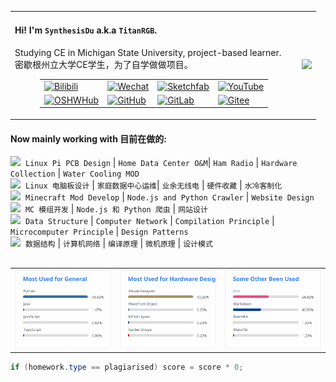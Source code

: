 <table>
    <tr>
        <td>
            <h4>Hi! I'm <code>SynthesisDu</code> a.k.a <code>TitanRGB</code>.</h4>
            <p>Studying CE in Michigan State University, project-based
                learner.</br>密歇根州立大学CE学生，为了自学做做项目。</p>
            <figure>
                <table>
                    <tr>
                        <td><a href='https://space.bilibili.com/62596542'><img
                                    src="https://img.shields.io/badge/-泰坦RGB-fb7299?style=flat&amp;logo=Bilibili&amp;logoColor=white"
                                    referrerpolicy="no-referrer" alt="Bilibili"></a>
                        </td>
                        <td><a
                                href='https://mp.weixin.qq.com/mp/profile_ext?action=home&amp;__biz=MzIxODQ0NzQ1OQ==&amp;scene=124&amp;uin=&amp;key=&amp;devicetype=Windows+10+x64&amp;version=63010043&amp;lang=zh_CN&amp;a8scene=7&amp;fontgear=2'><img
                                    src="https://img.shields.io/badge/-SynthesisDu-green?style=flat&amp;logo=Wechat&amp;logoColor=white"
                                    referrerpolicy="no-referrer" alt="Wechat"></a></td>
                        <td><a href='https://sketchfab.com/SynthesisDu'><img
                                    src="https://img.shields.io/badge/-SynthesisDu-1CAAD9?style=flat&amp;logo=Sketchfab&amp;logoColor=white"
                                    referrerpolicy="no-referrer" alt="Sketchfab"></a>
                        </td>
                        <td><a href='https://www.youtube.com/channel/UC81J1wPu1f1Dm3R8yWnrDqw'><img
                                    src="https://img.shields.io/badge/-SynRGB-FF0000?style=flat&amp;logo=YouTube&amp;logoColor=white"
                                    referrerpolicy="no-referrer" alt="YouTube"></a></td>
                    </tr>
                    <tr>
                        <td><a href='https://oshwhub.com/RGB_YES'><img
                                    src="https://img.shields.io/badge/-RGB_YES-5588ff?style=flat&amp;logo=data:image/png;base64,iVBORw0KGgoAAAANSUhEUgAAAB4AAAAeCAYAAAA7MK6iAAAA2UlEQVRIie1W0RLDIAjD3f7/l9nTro4RCFivvd3y1oomQQXlKoyZV1VZGTZwgLjPoHGEPRqGPXUK/kM8FwiHM6bOmAvGsefGLmy/U/eR41LqJnLKPXJcJbUC7DZ8rWeJbRB1WgsCIDGalCE61XSqV1zS5J17zJCnZ2QH8SwAolJA6EUZ7HQc4k/8+8TdU13uRha3TvVKCV0ilqzTdODtcdTAbbNn4MZax2kDD0R5gAJRWzw1rV5/j/aYdV8ifCO7x6UHnDMPgi0gkYDWG61aQKKKteW+nwsReQHXpy5D9yKlhQAAAABJRU5ErkJggg==&amp;logoColor=white"
                                    referrerpolicy="no-referrer" alt="OSHWHub"></a></td>
                        <td><a href='https://github.com/TitanRGB'><img
                                    src="https://img.shields.io/badge/-TitanRGB-3A3A3A?style=flat&amp;logo=GitHub&amp;logoColor=white"
                                    referrerpolicy="no-referrer" alt="GitHub"></a></td>
                        <td><a href='https://gitlab.com/SynthesisDu'><img
                                    src="https://img.shields.io/badge/-SynthesisDu-FFFFFF?style=flat&amp;logo=GitLab&amp"
                                    referrerpolicy="no-referrer" alt="GitLab"></a></td>
                        <td><a href='https://gitee.com/ddzbxh'><img
                                    src="https://img.shields.io/badge/-ddzbxh-C71D23?style=flat&amp;logo=Gitee&amp;logoColor=white"
                                    referrerpolicy="no-referrer" alt="Gitee"></a></td>
                    </tr>
                </table>
            </figure>
        </td>
        <td><img
                src="https://github-readme-stats.vercel.app/api?username=TitanRGB&show_icons=true&include_all_commits=true" />
        </td>
    </tr>
</table>

#### Now mainly working with 目前在做的:
<div>
    <span><img src="https://shields.io/badge/Hardware-9cf?style=flat" />&nbsp;&nbsp;<code>Linux Pi PCB Design</code> | <code>Home Data Center O&amp;M</code>| <code>Ham Radio</code> | <code>Hardware Collection</code> | <code>Water Cooling MOD</code></span><br/>
    <span><img src="https://shields.io/badge/硬件-9cf?style=flat" />&nbsp;&nbsp;<code>Linux 电脑板设计</code> | <code>家庭数据中心运维</code>| <code>业余无线电</code> | <code>硬件收藏</code> | <code>水冷客制化</code></span><br/>
    <span><img src="https://shields.io/badge/Program-fc9?style=flat" />&nbsp;&nbsp;<code>Minecraft Mod Develop</code> | <code>Node.js and Python Crawler</code> | <code>Website Design</code></span><br/>
    <span><img src="https://shields.io/badge/编程-fc9?style=flat" />&nbsp;&nbsp;<code>MC 模组开发</code> | <code>Node.js 和 Python 爬虫</code> | <code>网站设计</code></span><br/>
    <span><img src="https://shields.io/badge/Studying-cac?style=flat" />&nbsp;&nbsp;<code>Data Structure</code> | <code>Computer Network</code> | <code>Compilation Principle</code> | <code>Microcomputer Principle</code> | <code>Design Patterns</code></span><br/>
    <span><img src="https://shields.io/badge/在学-cac?style=flat" />&nbsp;&nbsp;<code>数据结构</code> | <code>计算机网络</code> | <code>编译原理</code> | <code>微机原理</code> | <code>设计模式</code></span>
</div>
<br/>
<table>
    <tr>
        <td>
            <!-- https://github-readme-stats.vercel.app/api/top-langs/?username=TitanRGB&langs_count=4&hide=HTML,CSS,Roff,TeX,Jupyter%20Notebook,Fortran,Cython,Batchfile,Makefile --><img
                src="./svg/Most Used for General.svg" />
        </td>
        <td>
            <!-- https://github-readme-stats.vercel.app/api/top-langs/?username=TitanRGB&langs_count=4&hide=Markdown,C%2B%2B,Java,Python,JavaScript,Typescript,HTML,CSS,Roff,TeX,Jupyter%20Notebook,Fortran,Cython,Batchfile,Makefile --><img
                src="./svg/Most Used for Hardware Design.svg" />
        </td>
        <td>
            <!-- https://github-readme-stats.vercel.app/api/top-langs/?username=TitanRGB&langs_count=4&hide=CSS,Altium%20Designer,Wavefront%20Object,KiCad%20Layout,Gerber%20Image,Java,Python,JavaScript,Typescript,TeX,Roff,Jupyter%20Notebook,Fortran,Cython,HTML --><img
                src="./svg/Some Other Been Used.svg" />
        </td>
    </tr>
</table>

```java
if (homework.type == plagiarised) score = score * 0;
```
